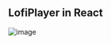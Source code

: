 <h2>LofiPlayer in React</h2>

![image](https://user-images.githubusercontent.com/62969620/181406215-6955426a-5c5f-4b1b-985a-09d2d6e2aad7.png)
